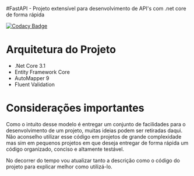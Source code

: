 
#FastAPI - Projeto extensível para desenvolvimento de API's com .net core de forma rápida

[![Codacy Badge](https://api.codacy.com/project/badge/Grade/46e1a04ebb9940a488ad41a00e8a4853)](https://app.codacy.com/manual/rafaelherik/fastapi?utm_source=github.com&utm_medium=referral&utm_content=rafaelherik/fastapi&utm_campaign=Badge_Grade_Settings)

# Arquitetura do Projeto

- .Net Core 3.1
- Entity Framework Core
- AutoMapper 9
- Fluent Validation



# Considerações importantes

Como o intuito desse modelo é entregar um conjunto de facilidades para o desenvolvimento de um projeto,
muitas ideias podem ser retiradas daqui. Não aconselho utilizar esse código em projetos de grande complexidade mas sim em 
pequenos projetos em que deseja entregar de forma rápida um código organizado, conciso e altamente testável.

No decorrer do tempo vou atualizar tanto a descrição como o código do projeto para explicar melhor como utilizá-lo.


